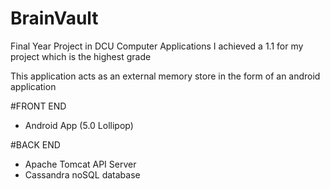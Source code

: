 # BrainVault
Final Year Project in DCU Computer Applications
I achieved a 1.1 for my project which is the highest grade 

This application acts as an external memory store in the form of an android application

#FRONT END
- Android App (5.0 Lollipop)

#BACK END
- Apache Tomcat API Server
- Cassandra noSQL database
